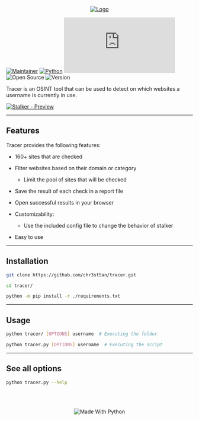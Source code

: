 <div align="center">

[![Logo](https://i.imgur.com/4z6lqaH.png)](https://github.com/chr3st5an/tracer)

</div>

[![Maintainer](https://img.shields.io/badge/Maintainer-chr3st5an-cyan.svg)](https://github.com/chr3st5an)
[![Python](https://img.shields.io/badge/Python->=3.7-yellow.svg)](https://www.python.org/downloads/release/python-3712/)
[![GitHub license](https://badgen.net/github/license/Naereen/Strapdown.js)](https://github.com/Naereen/StrapDown.js/blob/master/LICENSE)
![Open Source](https://badgen.net/badge/Open%20Source/Yes/blue?icon=github)
![Version](https://img.shields.io/badge/Version-1.0.0-blue.svg)

Tracer is an OSINT tool that can be used to detect on which websites a username is currently in use.

[![Stalker - Preview](https://i.imgur.com/QTtt9oZ.jpg)](https://github.com/chr3st5an/tracer)

---

## Features

Tracer provides the following features:

- 160+ sites that are checked

- Filter websites based on their domain or category

  - Limit the pool of sites that will be checked

- Save the result of each check in a report file

- Open successful results in your browser

- Customizability:

  - Use the included config file to change the behavior of stalker

- Easy to use

---

## Installation

```bash
git clone https://github.com/chr3st5an/tracer.git
```

```bash
cd tracer/
```

```bash
python -m pip install -r ./requirements.txt
```

---

## Usage

```bash
python tracer/ [OPTIONS] username  # Executing the folder
```

```bash
python tracer.py [OPTIONS] username  # Executing the script
```

---

## See all options

```bash
python tracer.py --help
```

</br></br>

<div align="center">

![Made With Python](https://ForTheBadge.com/images/badges/made-with-python.svg)

</div>
